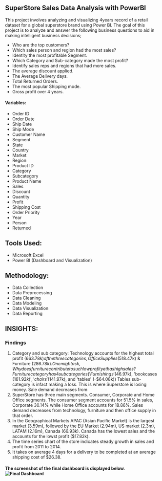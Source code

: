 ## SuperStore Sales Data Analysis with PowerBI
This project involves analyzing and visualizing 4years record of a retail dataset for a global superstore brand using Power BI.
The goal of this project is to analyze and answer the following business questions to aid in making intelligent business decisions;
- Who are the top customers?
- Which sales person and region had the most sales?
- Identity the most profitable Segment.
- Which Category and Sub-category made the most profit?
- Identify sales reps and regions that had more sales.
- The average discount applied.
- The Average Delivery days.
- Total Returned Orders.
- The most popular Shipping mode.
- Gross profit over 4 years.
#### Variables:
- Order ID
- Order Date
- Ship Date
- Ship Mode
- Customer Name
- Segment
- State
- Country
- Market
- Region
- Product ID
- Category
- Subcategory
- Product Name
- Sales
- Discount
- Quantity
- Profit
- Shipping Cost
- Order Priority
- Year
- Person
- Returned
## Tools Used:
- Microsoft Excel
- Power BI (Dashboard and Visualization)
## Methodology:
- Data Collection
- Data Preprocessing
- Data Cleaning
- Data Modeling
- Data Visualization
- Data Reporting
## INSIGHTS:
### Findings
1. Category and sub category: Technology accounts for the highest total profit ($663.78k) of the three categories, Office Supplies ($518.47k) & Furniture ($286.78k). One might ask, Why does furniture contribute to such low profit yet has high sales? Furniture category has 4 subcategories ('Furnishings' ($46.97k), 'bookcases ($161.92k)', 'chairs' ($141.97k), and 'tables' (-$64.08k)) Tables sub-category is infact making a loss. This is where Superstore is losing money. Sale demand decreases from 
2. SuperStore has three main segments. Consumer, Corporate and Home Office segments. The consumer segment accounts for 51.5% in sales, Corporate 30.14% while Home Office accounts for 18.86%. Sales demand decreases from technology, furniture and then office supply in that order.
3. In the Geographical Markets APAC (Asian Pacific Market) is the largest market (3.59m), followed by the EU Market (2.94m), US market (2.3m), LATAM (2.16m), Canada (66.93k). Canada has the lowest sales and the accounts for the lowst profit ($17.82k).
4. The time series chart of the store indicates steady growth in sales and profit from 2011 to 2014. 
5. It takes on average 4 days for a delivery to be completed at an average shipping cost of $26.38.    
#### The screenshot of the final dashboard is displayed below.![Final Dashboard](https://user-images.githubusercontent.com/36298235/219985144-3e860b7c-aba2-44a2-b828-97fa0c0ddd4f.JPG)


